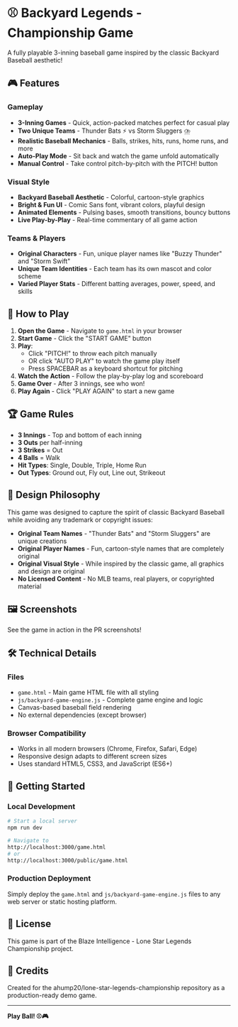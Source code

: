 # ⚾ Backyard Legends - Championship Game

A fully playable 3-inning baseball game inspired by the classic Backyard Baseball aesthetic!

## 🎮 Features

### Gameplay
- **3-Inning Games** - Quick, action-packed matches perfect for casual play
- **Two Unique Teams** - Thunder Bats ⚡ vs Storm Sluggers ⛈️
- **Realistic Baseball Mechanics** - Balls, strikes, hits, runs, home runs, and more
- **Auto-Play Mode** - Sit back and watch the game unfold automatically
- **Manual Control** - Take control pitch-by-pitch with the PITCH! button

### Visual Style
- **Backyard Baseball Aesthetic** - Colorful, cartoon-style graphics
- **Bright & Fun UI** - Comic Sans font, vibrant colors, playful design
- **Animated Elements** - Pulsing bases, smooth transitions, bouncy buttons
- **Live Play-by-Play** - Real-time commentary of all game action

### Teams & Players
- **Original Characters** - Fun, unique player names like "Buzzy Thunder" and "Storm Swift"
- **Unique Team Identities** - Each team has its own mascot and color scheme
- **Varied Player Stats** - Different batting averages, power, speed, and skills

## 🎯 How to Play

1. **Open the Game** - Navigate to `game.html` in your browser
2. **Start Game** - Click the "START GAME" button
3. **Play**:
   - Click "PITCH!" to throw each pitch manually
   - OR click "AUTO PLAY" to watch the game play itself
   - Press SPACEBAR as a keyboard shortcut for pitching
4. **Watch the Action** - Follow the play-by-play log and scoreboard
5. **Game Over** - After 3 innings, see who won!
6. **Play Again** - Click "PLAY AGAIN" to start a new game

## 🏆 Game Rules

- **3 Innings** - Top and bottom of each inning
- **3 Outs** per half-inning
- **3 Strikes** = Out
- **4 Balls** = Walk
- **Hit Types**: Single, Double, Triple, Home Run
- **Out Types**: Ground out, Fly out, Line out, Strikeout

## 🎨 Design Philosophy

This game was designed to capture the spirit of classic Backyard Baseball while avoiding any trademark or copyright issues:

- **Original Team Names** - "Thunder Bats" and "Storm Sluggers" are unique creations
- **Original Player Names** - Fun, cartoon-style names that are completely original
- **Original Visual Style** - While inspired by the classic game, all graphics and design are original
- **No Licensed Content** - No MLB teams, real players, or copyrighted material

## 🖼️ Screenshots

See the game in action in the PR screenshots!

## 🛠️ Technical Details

### Files
- `game.html` - Main game HTML file with all styling
- `js/backyard-game-engine.js` - Complete game engine and logic
- Canvas-based baseball field rendering
- No external dependencies (except browser)

### Browser Compatibility
- Works in all modern browsers (Chrome, Firefox, Safari, Edge)
- Responsive design adapts to different screen sizes
- Uses standard HTML5, CSS3, and JavaScript (ES6+)

## 🚀 Getting Started

### Local Development
```bash
# Start a local server
npm run dev

# Navigate to
http://localhost:3000/game.html
# or
http://localhost:3000/public/game.html
```

### Production Deployment
Simply deploy the `game.html` and `js/backyard-game-engine.js` files to any web server or static hosting platform.

## 📝 License

This game is part of the Blaze Intelligence - Lone Star Legends Championship project.

## 🎉 Credits

Created for the ahump20/lone-star-legends-championship repository as a production-ready demo game.

---

**Play Ball! ⚾🎮**
